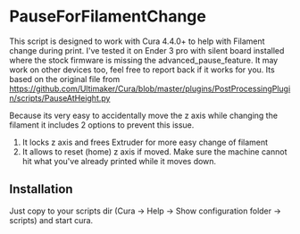 # PauseForFilamentChange

This script is designed to work with Cura 4.4.0+ to help with Filament change during print.
I've tested it on Ender 3 pro with silent board installed where the stock firmware is missing the advanced_pause_feature. It may work on other devices too, feel free to report back if it works for you.
Its based on the original file from  https://github.com/Ultimaker/Cura/blob/master/plugins/PostProcessingPlugin/scripts/PauseAtHeight.py

Because its very easy to accidentally move the z axis while changing the filament it includes 2 options to prevent this issue.
1. It locks z axis and frees Extruder for more easy change of filament
2. It allows to reset (home) z axis if moved. Make sure the machine cannot hit what you've already printed while it moves down.

## Installation
Just copy to your scripts dir (Cura -> Help -> Show configuration folder -> scripts) and start cura.
